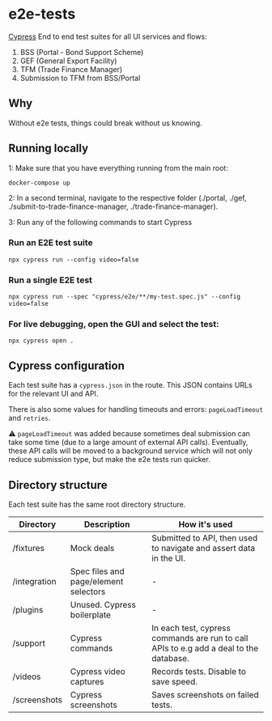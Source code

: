 # e2e-tests

[Cypress](http://cypress.io) End to end test suites for all UI services and flows:

1) BSS (Portal - Bond Support Scheme)
2) GEF (General Export Facility)
3) TFM (Trade Finance Manager)
4) Submission to TFM from BSS/Portal

## Why

Without e2e tests, things could break without us knowing.

## Running locally

1: Make sure that you have everything running from the main root:

```shell
docker-compose up
```

2: In a second terminal, navigate to the respective folder (./portal, ./gef, ./submit-to-trade-finance-manager, ./trade-finance-manager).

3: Run any of the following commands to start Cypress

### **Run an E2E test suite**

```shell
npx cypress run --config video=false
```

### **Run a single E2E test**

```shell
npx cypress run --spec "cypress/e2e/**/my-test.spec.js" --config video=false
```

### **For live debugging, open the GUI and select the test:**

```shell
npx cypress open .
```

## Cypress configuration

Each test suite has a `cypress.json` in the route. This JSON contains URLs for the relevant UI and API.

There is also some values for handling timeouts and errors: `pageLoadTimeout` and `retries`.

:warning: `pageLoadTimeout` was added because sometimes deal submission can take some time (due to a large amount of external API calls). Eventually, these API calls will be moved to a background service which will not only reduce submission type, but make the e2e tests run quicker.

## Directory structure

Each test suite has the same root directory structure.

| Directory | Description | How it's used |
| ------- | --- | --- |
| /fixtures | Mock deals | Submitted to API, then used to navigate and assert data in the UI. |
| /integration | Spec files and page/element selectors | - | 
| /plugins | Unused. Cypress boilerplate | - |
| /support | Cypress commands | In each test, cypress commands are run to call APIs to e.g add a deal to the database. |
| /videos | Cypress video captures | Records tests. Disable to save speed.
| /screenshots | Cypress screenshots | Saves screenshots on failed tests.
